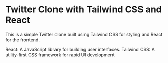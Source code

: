# Twitter Clone with Tailwind CSS and React

This is a simple Twitter clone built using Tailwind CSS for styling and React for the frontend.

React: A JavaScript library for building user interfaces.
Tailwind CSS: A utility-first CSS framework for rapid UI development
